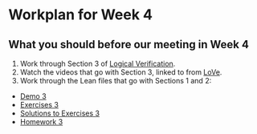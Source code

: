 # Workplan for Week 4


## What you should before our meeting in Week 4

1. Work through Section 3 of [Logical Verification](https://github.com/benediktahrens/logical_verification_2021/raw/main/hitchhikers_guide.pdf).
2. Watch the videos that go with Section 3, linked to from [LoVe](https://lean-forward.github.io/logical-verification/2021/index.html).
3.  Work through the Lean files that go with Sections 1 and 2:
  - [Demo 3](https://github.com/benediktahrens/logical_verification_2021/blob/main/lean/love03_forward_proofs_demo.lean)
  - [Exercises 3](https://github.com/benediktahrens/logical_verification_2021/blob/main/lean/love03_forward_proofs_exercise_sheet.lean)
  - [Solutions to Exercises 3](https://github.com/benediktahrens/logical_verification_2021/blob/main/lean/love03_forward_proofs_exercise_solution.lean)
  - [Homework 3](https://github.com/benediktahrens/logical_verification_2021/blob/main/lean/love03_forward_proofs_homework_sheet.lean)
